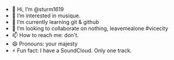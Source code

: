 - 👋 Hi, I’m @sturm1619
- 👀 I’m interested in musique.
- 🌱 I’m currently learning git & github
- 💞️ I’m looking to collaborate on nothing, leavemealone #vicecity
- 📫 How to reach me: don't.
- 😄 Pronouns: your majesty
- ⚡ Fun fact: I have a SoundCloud. Only one track.

<!---
sturm1619/sturm1619 is a ✨ special ✨ repository because its `README.md` (this file) appears on your GitHub profile.
You can click the Preview link to take a look at your changes.
--->
